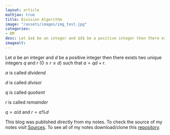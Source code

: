 ```yaml
---
layout: article
mathjax: true
title: Division Algorithm
image: "/assets/images/img_test.jpg"
categories:
- DM
desc: Let $a$ be an integer and $d$ be a positive integer then there exists two unique integers $q$ and $r$ ($0 \le r \le d$) such that $a= qd+r$. 
imagealt: 
---
```


Let $a$ be an integer and $d$ be a positive integer then there exists two unique integers $q$ and $r$ ($0 \le r \le d$) such that $a= qd+r$.


































































































































































































































































































































































$a$ is called *dividend*

































































































































































































































































































































































$d$ is called *divisor*

































































































































































































































































































































































$q$ is called *quotient*

































































































































































































































































































































































$r$ is called *remainder*

































































































































































































































































































































































$q = a/d$ and $r= a\%d$




































































































































































































































































































































































This blog was published directly from my notes.
To check the source of my notes visit [Sources](sources.html).
To see all of my notes download/clone this [repository](https://github.com/bovem/CS).
